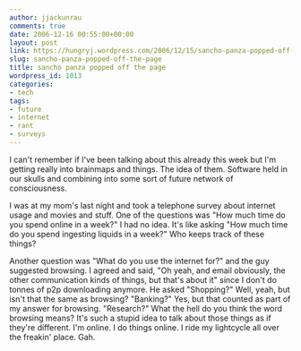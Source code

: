 ```yaml
---
author: jjackunrau
comments: true
date: 2006-12-16 00:55:00+00:00
layout: post
link: https://hungryj.wordpress.com/2006/12/15/sancho-panza-popped-off-the-page/
slug: sancho-panza-popped-off-the-page
title: sancho panza popped off the page
wordpress_id: 1013
categories:
- tech
tags:
- future
- internet
- rant
- surveys
---
```


I can't remember if I've been talking about this already this week but I'm getting really into brainmaps and things.  The idea of them.  Software held in our skulls and combining into some sort of future network of consciousness.  
  
I was at my mom's last night and took a telephone survey about internet usage and movies and stuff.  One of the questions was "How much time do you spend online in a week?"  I had no idea.  It's like asking "How much time do you spend ingesting liquids in a week?"  Who keeps track of these things?  
  
Another question was "What do you use the internet for?" and the guy suggested browsing.  I agreed and said, "Oh yeah, and email obviously, the other communication kinds of things, but that's about it" since I don't do tonnes of p2p downloading anymore.  He asked "Shopping?" Well, yeah, but isn't that the same as browsing?  "Banking?" Yes, but that counted as part of my answer for browsing.  "Research?" What the hell do you think the word browsing means?  It's such a stupid idea to talk about those things as if they're different.  I'm online.  I do things online.  I ride my lightcycle all over the freakin' place.  Gah.
